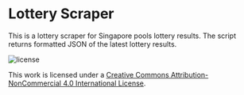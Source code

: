 # Lottery Scraper

This is a lottery scraper for Singapore pools lottery results. The script returns formatted JSON of the latest lottery results.

![license](https://i.creativecommons.org/l/by-nc/4.0/88x31.png)

This work is licensed under a [Creative Commons Attribution-NonCommercial 4.0 International License](http://creativecommons.org/licenses/by-nc/4.0/).
